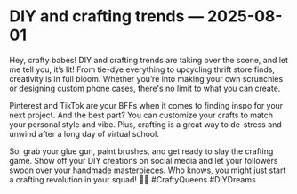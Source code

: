 # DIY and crafting trends — 2025-08-01

Hey, crafty babes! DIY and crafting trends are taking over the scene, and let me tell you, it’s lit! From tie-dye everything to upcycling thrift store finds, creativity is in full bloom. Whether you’re into making your own scrunchies or designing custom phone cases, there's no limit to what you can create.

Pinterest and TikTok are your BFFs when it comes to finding inspo for your next project. And the best part? You can customize your crafts to match your personal style and vibe. Plus, crafting is a great way to de-stress and unwind after a long day of virtual school.

So, grab your glue gun, paint brushes, and get ready to slay the crafting game. Show off your DIY creations on social media and let your followers swoon over your handmade masterpieces. Who knows, you might just start a crafting revolution in your squad! 💖✨ #CraftyQueens #DIYDreams